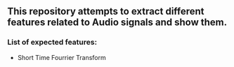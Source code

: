 ## This repository attempts to extract different features related to Audio signals and show them.

### List of expected features:
* Short Time Fourrier Transform

